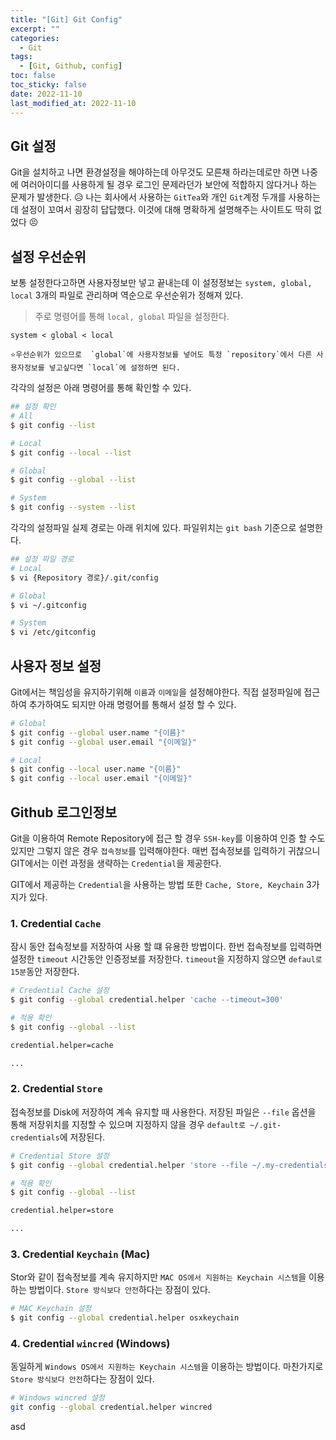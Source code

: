```yaml
---
title: "[Git] Git Config"
excerpt: ""
categories:
  - Git
tags:
  - [Git, Github, config]
toc: false
toc_sticky: false
date: 2022-11-10
last_modified_at: 2022-11-10
---
```


## Git 설정
Git을 설치하고 나면 환경설정을 해야하는데 아무것도 모른채 하라는데로만 하면 나중에 여러아이디를 사용하게 될 경우 로그인 문제라던가 보안에 적합하지 않다거나 하는 문제가 발생한다. 😥 나는 회사에서 사용하는 `GitTea`와 개인 `Git`계정 두개를 사용하는데 설정이 꼬여서 굉장히 답답했다. 이것에 대해 명확하게 설명해주는 사이트도 딱히 없었다 😣

## 설정 우선순위
보통 설정한다고하면 사용자정보만 넣고 끝내는데 이 설정정보는 `system, global, local` 3개의 파일로 관리하며 역순으로 우선순위가 정해져 있다.
> 주로 명령어를 통해 `local, global` 파일을 설정한다.

```
system < global < local

⭐우선순위가 있으므로  `global`에 사용자정보를 넣어도 특정 `repository`에서 다른 사용자정보를 넣고싶다면 `local`에 설정하면 된다.
```

각각의 설정은 아래 명령어를 통해 확인할 수 있다.
``` sh
## 설정 확인
# All
$ git config --list

# Local
$ git config --local --list

# Global
$ git config --global --list

# System
$ git config --system --list
```

각각의 설정파일 실제 경로는 아래 위치에 있다. 파일위치는 `git bash` 기준으로 설명한다.
``` sh
## 설정 파일 경로
# Local
$ vi {Repository 경로}/.git/config

# Global
$ vi ~/.gitconfig

# System
$ vi /etc/gitconfig
```

## 사용자 정보 설정
Git에서는 책임성을 유지하기위해 `이름`과 `이메일`을 설정해야한다. 직접 설정파일에 접근하여 추가하여도 되지만 아래 명령어를 통해서 설정 할 수 있다.

``` sh
# Global
$ git config --global user.name "{이름}"
$ git config --global user.email "{이메일}"

# Local
$ git config --local user.name "{이름}"
$ git config --local user.email "{이메일}"
```

## Github 로그인정보
Git을 이용하여 Remote Repository에 접근 할 경우 `SSH-key`를 이용하여 인증 할 수도 있지만 그렇지 않은 경우 `접속정보`를 입력해야한다. 매번 접속정보를 입력하기 귀찮으니 GIT에서는 이런 과정을 생략하는 `Credential`을 제공한다.  

GIT에서 제공하는 `Credential`을 사용하는 방법 또한 `Cache, Store, Keychain` 3가지가 있다.

### 1. Credential `Cache`
잠시 동안 접속정보를 저장하여 사용 할 떄 유용한 방법이다. 한번 접속정보를 입력하면 설정한 `timeout` 시간동안 인증정보를 저장한다. `timeout`을 지정하지 않으면 `defaul로 15분`동안 저장한다.

``` sh
# Credential Cache 설정
$ git config --global credential.helper 'cache --timeout=300'

# 적용 확인
$ git config --global --list

credential.helper=cache

...

```

### 2. Credential `Store`
접속정보를 Disk에 저장하여 계속 유지할 때 사용한다. 저장된 파일은 `--file` 옵션을 통해 저장위치를 지정할 수 있으며 지정하지 않을 경우 `default로 ~/.git-credentials`에 저장된다.

``` sh
# Credential Store 설정
$ git config --global credential.helper 'store --file ~/.my-credentials'

# 적용 확인
$ git config --global --list

credential.helper=store

...
```

### 3. Credential `Keychain` (Mac)
Stor와 같이 접속정보를 계속 유지하지만 `MAC OS에서 지원하는 Keychain 시스템`을 이용하는 방법이다. `Store 방식보다 안전`하다는 장점이 있다.

``` sh
# MAC Keychain 설정
$ git config --global credential.helper osxkeychain
```

### 4. Credential `wincred` (Windows)
동일하게 `Windows OS에서 지원하는 Keychain 시스템`을 이용하는 방법이다. 마찬가지로 `Store 방식보다 안전`하다는 장점이 있다.

``` sh
# Windows wincred 설정
git config --global credential.helper wincred
```
asd